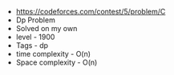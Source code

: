 * https://codeforces.com/contest/5/problem/C
* Dp Problem
* Solved on my own
* level - 1900
* Tags - dp
* time complexity - O(n)
* Space complexity - O(n)
